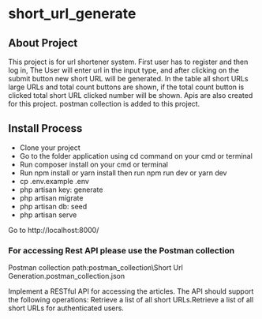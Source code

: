 # short_url_generate
## About Project

This project is for url shortener system. First user has to register and then log in, The User will enter url in the input type, and after clicking on 
the submit button new short URL will be generated. In the table all short URLs large URLs and total count buttons are shown, if the total count button is clicked total short URL clicked number will be shown. Apis are also created for this project. postman collection is added to this project.  


## Install Process

- Clone your project
- Go to the folder application using cd command on your cmd or terminal
- Run composer install on your cmd or terminal
- Run npm install or yarn install then run npm run dev or yarn dev
- cp .env.example .env
- php artisan key: generate
- php artisan migrate
- php artisan db: seed
- php artisan serve
  
Go to http://localhost:8000/


### For accessing Rest API please use the Postman collection
Postman collection path:postman_collection\Short Url Generation.postman_collection.json

Implement a RESTful API for accessing the articles. The API should support the following operations: Retrieve a list of all short URLs.Retrieve a list of all short URLs for authenticated users.
